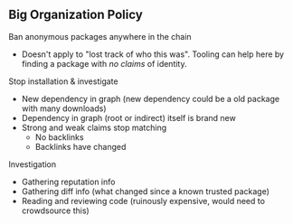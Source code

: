 Big Organization Policy
---
Ban anonymous packages anywhere in the chain
- Doesn't apply to "lost track of who this was". Tooling can help here by finding a package with *no claims* of identity. 

Stop installation & investigate
- New dependency in graph (new dependency could be a old package with many downloads)
- Dependency in graph (root or indirect) itself is brand new
- Strong and weak claims stop matching
  - No backlinks
  - Backlinks have changed

Investigation
- Gathering reputation info
- Gathering diff info (what changed since a known trusted package)
- Reading and reviewing code (ruinously expensive, would need to crowdsource this)
